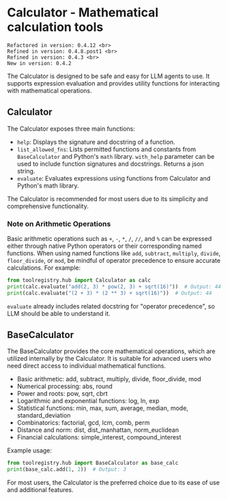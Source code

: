 # Calculator - Mathematical calculation tools

```{note}
Refactored in version: 0.4.12 <br>
Refined in version: 0.4.8.post1 <br>
Refined in version: 0.4.3 <br>
New in version: 0.4.2
```

The Calculator is designed to be safe and easy for LLM agents to use. It supports expression evaluation and provides utility functions for interacting with mathematical operations.

## Calculator

The Calculator exposes three main functions:

- `help`: Displays the signature and docstring of a function.
- `list_allowed_fns`: Lists permitted functions and constants from `BaseCalculator` and Python's `math` library. `with_help` parameter can be used to include function signatures and docstrings. Returns a json string.
- `evaluate`: Evaluates expressions using functions from Calculator and Python's math library.

The Calculator is recommended for most users due to its simplicity and comprehensive functionality.

### Note on Arithmetic Operations

Basic arithmetic operations such as `+`, `-`, `*`, `/`, `//`, and `%` can be expressed either through native Python operators or their corresponding named functions. When using named functions like `add`, `subtract`, `multiply`, `divide`, `floor_divide`, or `mod`, be mindful of operator precedence to ensure accurate calculations. For example:

```python
from toolregistry.hub import Calculator as calc
print(calc.evaluate("add(2, 3) * pow(2, 3) + sqrt(16)"))  # Output: 44
print(calc.evaluate("(2 + 3) * (2 ** 3) + sqrt(16)"))  # Output: 44
```

`evaluate` already includes related docstring for "operator precedence", so LLM should be able to understand it.

## BaseCalculator

The BaseCalculator provides the core mathematical operations, which are utilized internally by the Calculator. It is suitable for advanced users who need direct access to individual mathematical functions.

- Basic arithmetic: add, subtract, multiply, divide, floor_divide, mod
- Numerical processing: abs, round
- Power and roots: pow, sqrt, cbrt
- Logarithmic and exponential functions: log, ln, exp
- Statistical functions: min, max, sum, average, median, mode, standard_deviation
- Combinatorics: factorial, gcd, lcm, comb, perm
- Distance and norm: dist, dist_manhattan, norm_euclidean
- Financial calculations: simple_interest, compound_interest

Example usage:

```python
from toolregistry.hub import BaseCalculator as base_calc
print(base_calc.add(1, 2))  # Output: 3
```

For most users, the Calculator is the preferred choice due to its ease of use and additional features.
